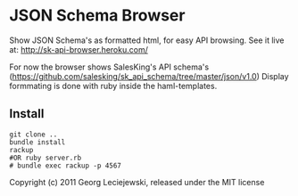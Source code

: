 # JSON Schema Browser

Show JSON Schema's as formatted html, for easy API browsing. See it live at: http://sk-api-browser.heroku.com/

For now the browser shows SalesKing's API schema's (https://github.com/salesking/sk_api_schema/tree/master/json/v1.0)
Display formmating is done with ruby inside the haml-templates.

## Install

    git clone ..
    bundle install
    rackup
    #OR ruby server.rb
    # bundle exec rackup -p 4567

Copyright (c) 2011 Georg Leciejewski, released under the MIT license
